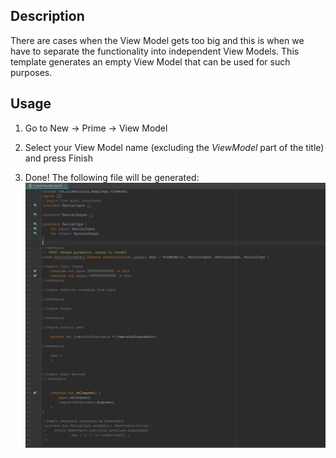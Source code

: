 ##  Description
There are cases when the View Model gets too big and this is when we have to separate the functionality into independent View Models. This template generates an empty View Model that can be used for such purposes.
## Usage
1. Go to New -> Prime -> View Model

1. Select your View Model name (excluding the *ViewModel* part of the title) and press Finish

1. Done! The following file will be generated:
    ![Alt text](https://github.com/StanevPrime/PrimeHoldingAndroidTemplates/blob/develop/Images/ViewModel_Result.png "Result View Model")
